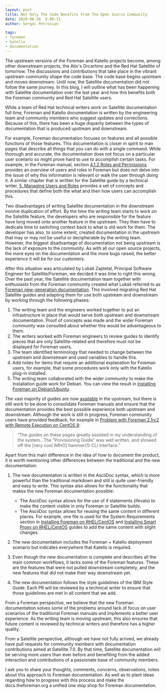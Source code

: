 ```yaml
---
layout: post
title: Not Only The Code Benefits From The Open Source Community
date: 2020-06-30  9:08:11
author: Sergei Petrosian

tags:
- foreman
- katello
- documentation
---
```


The upstream versions of the Foreman and Katello projects become, among other downstream projects, the Atix's Orcarhino and the Red Hat Satellite of tomorrow. The discussions and contributions that take place in the vibrant upstream community shape the code base. The code base begins upstream and moves downstream. Until now, the Satellite documentation did not follow the same journey. In this blog, I will outline what has been happening with Satellite documentation over the last year and how this benefits both the Foreman community and Red Hat Satellite users.

<!--more-->

While a team of Red Hat technical writers work on Satellite documentation full time, Foreman and Katello documentation is written by the engineering team and community members who suggest updates and corrections. Because of this, there has been a huge disparity between the types of documentation that is produced upstream and downstream.

For example, Foreman documentation focuses on features and all possible functions of those features. This documentation is closer in spirit to man pages that describe all things that you can do with a single command. While thorough and accurate, the documentation does not focus on a particular user scenario so might prove hard to use to accomplish certain tasks. For example, in the Foreman manual, section [4.1.2 Roles and Permissions](https://theforeman.org/manuals/2.0/index.html#4.1.2RolesandPermissions) provides an overview of users and roles in Foreman but does not delve into the issue of why this information is relevant or walk the user through doing it. A similar chapter that is written for the Satellite guide by a technical writer, [5. Managing Users and Roles](http://docs.theforeman.org/master/Administering_Red_Hat_Satellite/index-foreman.html#chap-Red_Hat_Satellite-Administering_Red_Hat_Satellite-Users_and_Roles) provides a set of concepts and procedures that define both the what and then how users can accomplish this.

Two disadvantages of writing Satellite documentation in the downstream involve duplication of effort. By the time the writing team starts to work on the Satellite feature, the developers who are responsible for the feature have long moved onto another feature in the upstream. They then have to dedicate time to switching context back to what is old work for them. The developer has also, to some extent, created documentation in the upstream that may or may not be useful or decipherable by the writing team. However, the biggest disadvantage of documentation not being upstream is the lack of exposure to the community. As with all our open source projects, the more eyes on the documentation and the more bugs raised, the better experience it will be for our customers.

After this situation was articulated by Lukáš Zapletal, Principal Software Engineer for Satellite/Foreman, we decided it was time to right this wrong. Over the past year, the Satellite documentation team together with enthusiasts from the Foreman community created what Lukáš referred to as [Foreman new-generation documentation](https://community.theforeman.org/t/foreman-new-generation-documentation/15696). This involved migrating Red Hat Satellite guides and adapting them for use both upstream and downstream by working through the following phases:

1. The writing team and the engineers worked together to put an infrastructure in place that would serve both upstream and downstream documentation. Proof of concepts was made and the wider Foreman community was consulted about whether this would be advantageous to them.
2.  The writers worked with Foreman engineers to review guides to identify pieces that are only Satellite-related and therefore must not be displayed for Foreman users.
3. The team identified terminology that needed to change between the upstream and downstream and used variables to handle this.
4. Add notes for items that require an additional explanation for Foreman users, for example, that some procedures work only with the Katello plug-in installed.
5. The writing team collaborated with the wider community to make the Installation guide work for Debian. You can view the result in [Installing Foreman on Debian/Ubuntu](http://docs.theforeman.org/guides/build/doc-Installing_Server_on_Debian/index-foreman-deb.html).

The vast majority of guides are now [available](http://docs.theforeman.org/) in the upstream, but there is still work to be done to consolidate Foreman manuals and ensure that the documentation provides the best possible experience both upstream and downstream. Although the work is still in progress, Foreman community users have provided feedback, for example in [Problem with Foreman 2.1rc2 with Remote Execution on CentOS 8](https://community.theforeman.org/t/problem-with-foreman-2-1rc2-with-remote-execution-on-centos-8/19084/33):

> “The guides on these pages greatly assisted in my understanding of the system…The “Provisioning Guide” was well written, and showed off the [very cool IMHO] hammer(1) CLI interface.”

Apart from this main difference in the idea of how to document the product, it is worth mentioning other differences between the traditional and the new documentation:

1. The new documentation is written in the AsciiDoc syntax, which is more powerful than the traditional markdown and still is quite user-friendly and easy to write. This syntax also allows for the functionality that makes the new Foreman documentation possible:
   * The AsciiDoc syntax allows for the use of if statements (ifevals) to make the content visible in only Foreman or Satellite builds.
   * The AsciiDoc syntax allows for reusing the same content in different places. For example, one file is used for the System Requirements section in [Installing Foreman on RHEL/CentOS](http://docs.theforeman.org/guides/build/doc-Installing_Server_on_Red_Hat/index-foreman.html) and [Installing Smart Proxy on RHEL/CentOS](http://docs.theforeman.org/guides/build/doc-Installing_Proxy_on_Red_Hat/index-foreman.html) guides to add the same content with slight changes.

2. The new documentation includes the Foreman + Katello deployment scenario but indicates everywhere that Katello is required.

3. Even though the new documentation is complete and describes all the main common workflows, it lacks some of the Foreman features. These are the features that were not pulled downstream completely, and the new features that did not make their way downstream yet.

4. The new documentation follows the style guidelines of the IBM Style Guide. Each PR will be reviewed by a technical writer to ensure that those guidelines are met in all content that we add.

From a Foreman perspective, we believe that the new Foreman documentation solves some of the problems around lack of focus on user scenarios of the traditional Foreman manuals and implements a better user experience. As the writing team is moving upstream, this also ensures that future content is reviewed by technical writers and therefore has a higher quality.

From a Satellite perspective, although we have not fully arrived, we already have pull requests for community members with documentation contributions aimed at Satellite 7.0. By that time, Satellite documentation will be serving more users than ever before and benefiting from the added interaction and contributions of a passionate base of community members.

I ask you to share your thoughts, comments, concerns, observations, notes about this approach to Foreman documentation. As well as to plant ideas regarding how to progress with this process and make the docs.theforeman.org a unified one stop shop for Foreman documentation.
